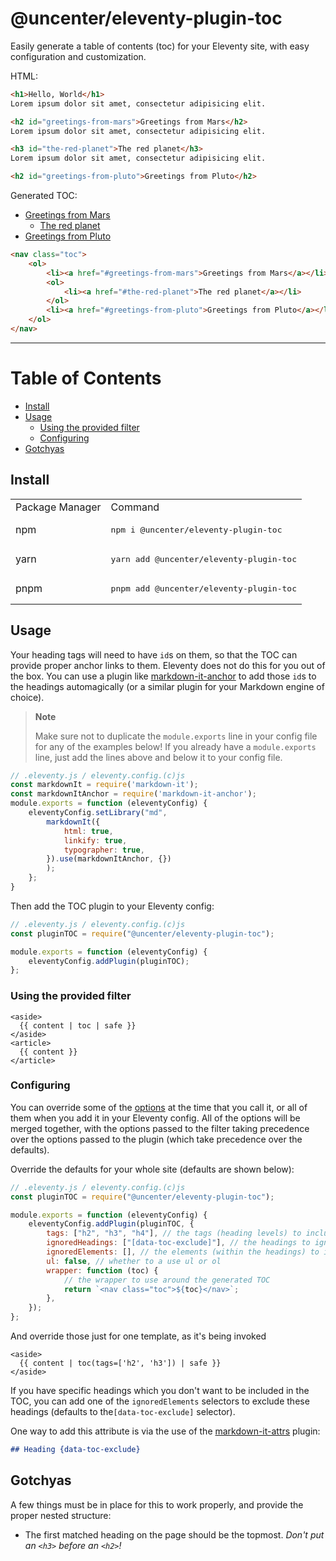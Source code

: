 # @uncenter/eleventy-plugin-toc

Easily generate a table of contents (toc) for your Eleventy site, with easy configuration and customization.

HTML:

```html
<h1>Hello, World</h1>
Lorem ipsum dolor sit amet, consectetur adipisicing elit.

<h2 id="greetings-from-mars">Greetings from Mars</h2>
Lorem ipsum dolor sit amet, consectetur adipisicing elit.

<h3 id="the-red-planet">The red planet</h3>
Lorem ipsum dolor sit amet, consectetur adipisicing elit.

<h2 id="greetings-from-pluto">Greetings from Pluto</h2>
```

Generated TOC:

-   [Greetings from Mars](#greetings-from-mars)
    -   [The red planet](#the-red-planet)
-   [Greetings from Pluto](#greetings-from-pluto)

```html
<nav class="toc">
    <ol>
        <li><a href="#greetings-from-mars">Greetings from Mars</a></li>
        <ol>
            <li><a href="#the-red-planet">The red planet</a></li>
        </ol>
        <li><a href="#greetings-from-pluto">Greetings from Pluto</a></li>
    </ol>
</nav>
```

<hr>

# Table of Contents

-   [Install](#install)
-   [Usage](#usage)
    -   [Using the provided filter](#using-the-provided-filter)
    -   [Configuring](#configuring)
-   [Gotchyas](#gotchyas)

## Install

<table>
    <tr>
        <td>Package Manager</td>
        <td>Command</td>
    </tr>
    <tr>
        <td>npm</td>
        <td>
            <pre lang="sh">npm i @uncenter/eleventy-plugin-toc</pre>
        </td>
    </tr>
    <tr>
        <td>yarn</td>
        <td>
            <pre lang="sh">yarn add @uncenter/eleventy-plugin-toc</pre>
        </td>
    </tr>
    <tr>
        <td>pnpm</td>
        <td>
            <pre lang="sh">pnpm add @uncenter/eleventy-plugin-toc</pre>
        </td>
    </tr>
</table>

## Usage

Your heading tags will need to have `id`s on them, so that the TOC can provide proper anchor links to them. Eleventy does not do this for you out of the box. You can use a plugin like [markdown-it-anchor](https://www.npmjs.com/package/markdown-it-anchor) to add those `id`s to the headings automagically (or a similar plugin for your Markdown engine of choice).

> **Note**
> 
> Make sure not to duplicate the `module.exports` line in your config file for any of the examples below! If you already have a `module.exports` line, just add the lines above and below it to your config file.

```js
// .eleventy.js / eleventy.config.(c)js
const markdownIt = require('markdown-it');
const markdownItAnchor = require('markdown-it-anchor');
module.exports = function (eleventyConfig) {
    eleventyConfig.setLibrary("md",
        markdownIt({
            html: true,
            linkify: true,
            typographer: true,
        }).use(markdownItAnchor, {})
        );
    };
}
```

Then add the TOC plugin to your Eleventy config:

```js
// .eleventy.js / eleventy.config.(c)js
const pluginTOC = require("@uncenter/eleventy-plugin-toc");

module.exports = function (eleventyConfig) {
    eleventyConfig.addPlugin(pluginTOC);
};
```

### Using the provided filter

```twig
<aside>
  {{ content | toc | safe }}
</aside>
<article>
  {{ content }}
</article>
```

### Configuring

You can override some of the [options](#options) at the time that you call it, or all of them when you add it in your Eleventy config.
All of the options will be merged together, with the options passed to the filter taking precedence over the options passed to the plugin (which take precedence over the defaults).

Override the defaults for your whole site (defaults are shown below):

```js
// .eleventy.js / eleventy.config.(c)js
const pluginTOC = require("@uncenter/eleventy-plugin-toc");

module.exports = function (eleventyConfig) {
    eleventyConfig.addPlugin(pluginTOC, {
        tags: ["h2", "h3", "h4"], // the tags (heading levels) to include in the TOC
        ignoredHeadings: ["[data-toc-exclude]"], // the headings to ignore when generating the TOC (list of selectors)
        ignoredElements: [], // the elements (within the headings) to ignore when generating the TOC (list of selectors)
        ul: false, // whether to a use ul or ol
        wrapper: function (toc) {
            // the wrapper to use around the generated TOC
            return `<nav class="toc">${toc}</nav>`;
        },
    });
};
```

And override those just for one template, as it's being invoked

```twig
<aside>
  {{ content | toc(tags=['h2', 'h3']) | safe }}
</aside>
```

If you have specific headings which you don't want to be included in the TOC, you can add one of the `ignoredElements` selectors to exclude these headings (defaults to the`[data-toc-exclude]` selector).

One way to add this attribute is via the use of the [markdown-it-attrs](https://www.npmjs.com/package/markdown-it-attrs) plugin:

```md
## Heading {data-toc-exclude}
```

## Gotchyas

A few things must be in place for this to work properly, and provide the proper nested structure:

-   The first matched heading on the page should be the topmost. _Don't put an `<h3>` before an `<h2>`!_
